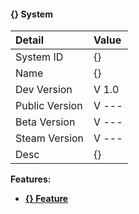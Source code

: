 #### **{} System**

|Detail|Value|
|:---|:---|
|System ID|{}|
|Name|{}|
|Dev Version|V 1.0|
|Public Version|V ---|
|Beta Version|V ---|
|Steam Version|V ---|
|Desc|{}|

**Features:**
- [**{} Feature**]()